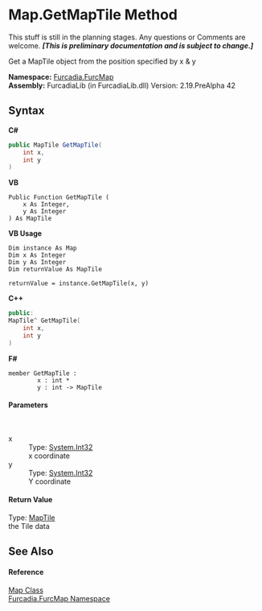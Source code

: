 # Map.GetMapTile Method 
This stuff is still in the planning stages. Any questions or Comments are welcome. _**\[This is preliminary documentation and is subject to change.\]**_

Get a MapTile object from the position specified by x & y

**Namespace:**&nbsp;<a href="N_Furcadia_FurcMap">Furcadia.FurcMap</a><br />**Assembly:**&nbsp;FurcadiaLib (in FurcadiaLib.dll) Version: 2.19.PreAlpha 42

## Syntax

**C#**<br />
``` C#
public MapTile GetMapTile(
	int x,
	int y
)
```

**VB**<br />
``` VB
Public Function GetMapTile ( 
	x As Integer,
	y As Integer
) As MapTile
```

**VB Usage**<br />
``` VB Usage
Dim instance As Map
Dim x As Integer
Dim y As Integer
Dim returnValue As MapTile

returnValue = instance.GetMapTile(x, y)
```

**C++**<br />
``` C++
public:
MapTile^ GetMapTile(
	int x, 
	int y
)
```

**F#**<br />
``` F#
member GetMapTile : 
        x : int * 
        y : int -> MapTile 

```


#### Parameters
&nbsp;<dl><dt>x</dt><dd>Type: <a href="http://msdn2.microsoft.com/en-us/library/td2s409d" target="_blank">System.Int32</a><br />x coordinate</dd><dt>y</dt><dd>Type: <a href="http://msdn2.microsoft.com/en-us/library/td2s409d" target="_blank">System.Int32</a><br />Y coordinate</dd></dl>

#### Return Value
Type: <a href="T_Furcadia_FurcMap_MapTile">MapTile</a><br />the Tile data

## See Also


#### Reference
<a href="T_Furcadia_FurcMap_Map">Map Class</a><br /><a href="N_Furcadia_FurcMap">Furcadia.FurcMap Namespace</a><br />